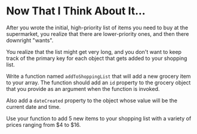 # Now That I Think About It...

After you wrote the initial, high-priority list of items you need to buy at the supermarket, you realize that there are lower-priority ones, and then there downright "wants".

You realize that the list might get very long, and you don't want to keep track of the primary key for each object that gets added to your shopping list.


Write a function named `addToShoppingList` that will add a new grocery item to your array. The function should add an `id` property to the grocery object that you provide as an argument when the function is invoked.

Also add a `dateCreated` property to the object whose value will be the current date and time.

Use your function to add 5 new items to your shopping list with a variety of prices ranging from $4 to $16.